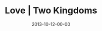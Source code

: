 ---
layout: message
category: message
series: "Kingdom Come"
title: "Love | Two Kingdoms"
date: 2013-10-12-00-00
message_id: 826
description: ""
video: "http://s3.amazonaws.com/crossroads-media/messages/video/kingdom_come_1.mp4"
video-duration: "44:26"
yt-video-id: "b39vJQS8DZ8"
video-image: "http://s3.amazonaws.com/crossroads-media/images/Kingdom_Come_1.jpg"
sc-permalink-url: "http://soundcloud.com/crdschurch/love-two-kingdoms"
audio: "http://s3.amazonaws.com/crossroads-media/messages/audio/kingdom_come_1.mp3"
audio-duration: "44:26"
program: "http://s3.amazonaws.com/crossroads-media/documents/KingdomProgram_Week1_LO.pdf"
tag: 
 - brian-tome
 - crossroads-church
 - journey
 - kingdom
 - love
 - program
explicit: false
---